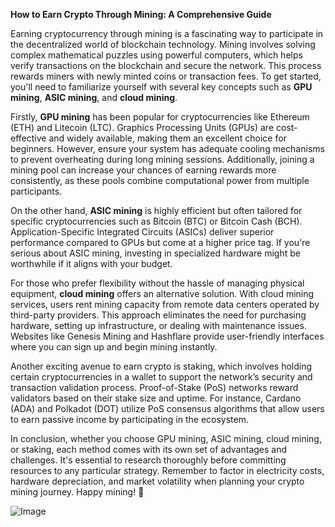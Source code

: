 **How to Earn Crypto Through Mining: A Comprehensive Guide**

Earning cryptocurrency through mining is a fascinating way to participate in the decentralized world of blockchain technology. Mining involves solving complex mathematical puzzles using powerful computers, which helps verify transactions on the blockchain and secure the network. This process rewards miners with newly minted coins or transaction fees. To get started, you'll need to familiarize yourself with several key concepts such as **GPU mining**, **ASIC mining**, and **cloud mining**.

Firstly, **GPU mining** has been popular for cryptocurrencies like Ethereum (ETH) and Litecoin (LTC). Graphics Processing Units (GPUs) are cost-effective and widely available, making them an excellent choice for beginners. However, ensure your system has adequate cooling mechanisms to prevent overheating during long mining sessions. Additionally, joining a mining pool can increase your chances of earning rewards more consistently, as these pools combine computational power from multiple participants.

On the other hand, **ASIC mining** is highly efficient but often tailored for specific cryptocurrencies such as Bitcoin (BTC) or Bitcoin Cash (BCH). Application-Specific Integrated Circuits (ASICs) deliver superior performance compared to GPUs but come at a higher price tag. If you're serious about ASIC mining, investing in specialized hardware might be worthwhile if it aligns with your budget.

For those who prefer flexibility without the hassle of managing physical equipment, **cloud mining** offers an alternative solution. With cloud mining services, users rent mining capacity from remote data centers operated by third-party providers. This approach eliminates the need for purchasing hardware, setting up infrastructure, or dealing with maintenance issues. Websites like Genesis Mining and Hashflare provide user-friendly interfaces where you can sign up and begin mining instantly.

Another exciting avenue to earn crypto is staking, which involves holding certain cryptocurrencies in a wallet to support the network’s security and transaction validation process. Proof-of-Stake (PoS) networks reward validators based on their stake size and uptime. For instance, Cardano (ADA) and Polkadot (DOT) utilize PoS consensus algorithms that allow users to earn passive income by participating in the ecosystem.

In conclusion, whether you choose GPU mining, ASIC mining, cloud mining, or staking, each method comes with its own set of advantages and challenges. It's essential to research thoroughly before committing resources to any particular strategy. Remember to factor in electricity costs, hardware depreciation, and market volatility when planning your crypto mining journey. Happy mining! 🚀

![Image](https://github.com/user-attachments/assets/3be06921-4469-491d-bd37-5f14c53422b7)